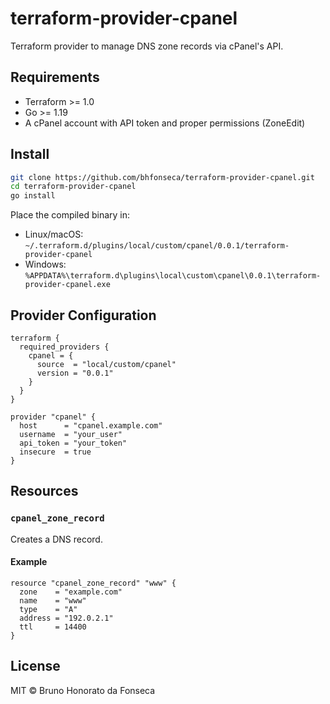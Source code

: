 # terraform-provider-cpanel

Terraform provider to manage DNS zone records via cPanel's API.

## Requirements
- Terraform >= 1.0
- Go >= 1.19
- A cPanel account with API token and proper permissions (ZoneEdit)

## Install
```bash
git clone https://github.com/bhfonseca/terraform-provider-cpanel.git
cd terraform-provider-cpanel
go install
```

Place the compiled binary in:
- Linux/macOS: `~/.terraform.d/plugins/local/custom/cpanel/0.0.1/terraform-provider-cpanel`
- Windows: `%APPDATA%\terraform.d\plugins\local\custom\cpanel\0.0.1\terraform-provider-cpanel.exe`

## Provider Configuration
```hcl
terraform {
  required_providers {
    cpanel = {
      source  = "local/custom/cpanel"
      version = "0.0.1"
    }
  }
}

provider "cpanel" {
  host      = "cpanel.example.com"
  username  = "your_user"
  api_token = "your_token"
  insecure  = true
}
```

## Resources
### `cpanel_zone_record`
Creates a DNS record.

#### Example
```hcl
resource "cpanel_zone_record" "www" {
  zone    = "example.com"
  name    = "www"
  type    = "A"
  address = "192.0.2.1"
  ttl     = 14400
}
```

## License
MIT © Bruno Honorato da Fonseca
